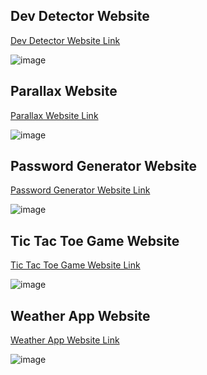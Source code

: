 ## Dev Detector Website
<a href="https://surajkachate.github.io/Simple-Project-Templates-in-JavaScript/dev-detector/" target="_blank">Dev Detector Website Link</a>

![image](https://github.com/surajkachate/Simple-Project-Templates-in-JavaScript/assets/89270012/6b7622c1-1168-40d8-81a6-1281ca3ed1a9)

## Parallax Website
<a href="https://surajkachate.github.io/Simple-Project-Templates-in-JavaScript/parallax/" target="_blank">Parallax Website Link</a>

![image](https://github.com/surajkachate/Simple-Project-Templates-in-JavaScript/assets/89270012/fafcbd9b-ed59-4777-a8d2-89eaa1d3c417)

## Password Generator Website
<a href="https://surajkachate.github.io/Simple-Project-Templates-in-JavaScript/password-gen/" target="_blank">Password Generator Website Link</a>

![image](https://github.com/surajkachate/Simple-Project-Templates-in-JavaScript/assets/89270012/ebff5535-ce54-4bbf-ab44-5aaa35900053)

## Tic Tac Toe Game Website
<a href="https://surajkachate.github.io/Simple-Project-Templates-in-JavaScript/tic-tac-toe/" target="_blank">Tic Tac Toe Game Website Link</a>

![image](https://github.com/surajkachate/Simple-Project-Templates-in-JavaScript/assets/89270012/02241081-a859-4e52-865c-ab34fc6a69d6)

## Weather App Website
<a href="https://surajkachate.github.io/Simple-Project-Templates-in-JavaScript/weather-app/" target="_blank">Weather App Website Link</a>

![image](https://github.com/surajkachate/Simple-Project-Templates-in-JavaScript/assets/89270012/3346c695-a27b-47a1-a57f-f878d1e367ea)



